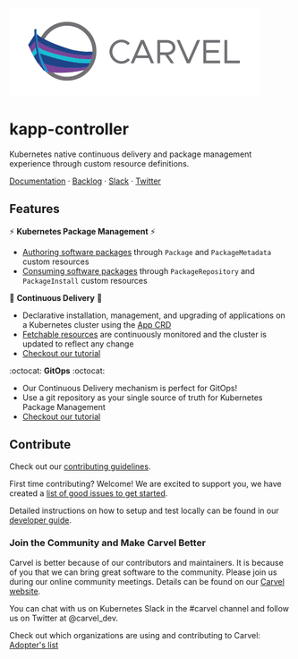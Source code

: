 ![logo](docs/CarvelLogo.png)
  
# kapp-controller

Kubernetes native continuous delivery and package management experience through custom resource definitions.

<p>
<a href="https://carvel.dev/kapp-controller/docs/latest">Documentation</a> ·
<a href="https://github.com/orgs/carvel-dev/projects/1/views/1?filterQuery=repo%3A%22carvel-dev%2Fkapp-controller%22">Backlog</a> ·
<a href="https://kubernetes.slack.com/archives/CH8KCCKA5">Slack</a> ·
<a href="https://twitter.com/carvel_dev">Twitter</a>
</p>

## Features

:zap: **Kubernetes Package Management** :zap:
- [Authoring software packages](https://carvel.dev/kapp-controller/docs/latest/package-authoring/) through `Package` and `PackageMetadata` custom resources
- [Consuming software packages](https://carvel.dev/kapp-controller/docs/latest/package-consumption/) through `PackageRepository` and `PackageInstall` custom resources

:truck: **Continuous Delivery** :truck:
  - Declarative installation, management, and upgrading of applications on a Kubernetes cluster using the [App CRD](https://carvel.dev/kapp-controller/docs/latest/app-overview/#app)
  - [Fetchable resources](https://carvel.dev/kapp-controller/docs/latest/app-overview/#specfetch) are continuously monitored and the cluster is updated to reflect any change
  - [Checkout our tutorial](https://carvel.dev/kapp-controller/docs/latest/walkthrough/)

:octocat: **GitOps** :octocat:
  - Our Continuous Delivery mechanism is perfect for GitOps!
  - Use a git repository as your single source of truth for Kubernetes Package Management
  - [Checkout our tutorial](https://carvel.dev/kapp-controller/docs/latest/packaging-gitops/)

## Contribute

Check out our [contributing guidelines](CONTRIBUTING.md).

First time contributing? Welcome! We are excited to support you, we have created a [list of good issues to get started](https://github.com/carvel-dev/kapp-controller/issues?q=is%3Aopen+is%3Aissue+label%3A%22good+first+issue%22).

Detailed instructions on how to setup and test locally can be found in our [developer guide](docs/dev.md).

### Join the Community and Make Carvel Better

Carvel is better because of our contributors and maintainers. It is because of you that we can bring great software to the community.
Please join us during our online community meetings. Details can be found on our [Carvel website](https://carvel.dev/community/).

You can chat with us on Kubernetes Slack in the #carvel channel and follow us on Twitter at @carvel_dev.

Check out which organizations are using and contributing to Carvel: [Adopter's list](https://github.com/carvel-dev/carvel/blob/master/ADOPTERS.md)
